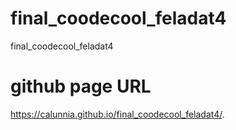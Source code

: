# final_coodecool_feladat4
final_coodecool_feladat4

# github page URL
 https://calunnia.github.io/final_coodecool_feladat4/.
